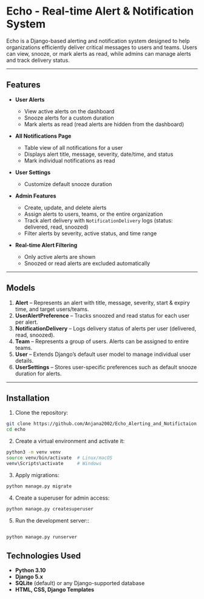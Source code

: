 # Echo - Real-time Alert & Notification System

Echo is a Django-based alerting and notification system designed to help organizations efficiently deliver critical messages to users and teams. Users can view, snooze, or mark alerts as read, while admins can manage alerts and track delivery status.

---

## Features

- **User Alerts**
  - View active alerts on the dashboard
  - Snooze alerts for a custom duration
  - Mark alerts as read (read alerts are hidden from the dashboard)
  
- **All Notifications Page**
  - Table view of all notifications for a user
  - Displays alert title, message, severity, date/time, and status
  - Mark individual notifications as read
  
- **User Settings**
  - Customize default snooze duration

- **Admin Features**
  - Create, update, and delete alerts
  - Assign alerts to users, teams, or the entire organization
  - Track alert delivery with `NotificationDelivery` logs (status: delivered, read, snoozed)
  - Filter alerts by severity, active status, and time range

- **Real-time Alert Filtering**
  - Only active alerts are shown
  - Snoozed or read alerts are excluded automatically

---


## Models

1. **Alert** – Represents an alert with title, message, severity, start & expiry time, and target users/teams.  
2. **UserAlertPreference** – Tracks snoozed and read status for each user per alert.  
3. **NotificationDelivery** – Logs delivery status of alerts per user (delivered, read, snoozed).  
4. **Team** – Represents a group of users. Alerts can be assigned to entire teams.  
5. **User** – Extends Django’s default user model to manage individual user details.  
6. **UserSettings** – Stores user-specific preferences such as default snooze duration for alerts.
  

---

## Installation

1. Clone the repository:

```bash
git clone https://github.com/Anjana2002/Echo_Alerting_and_Notifictaion.git
cd echo
```

 2. Create a virtual environment and activate it:
 
 ```bash 
 python3 -m venv venv
 source venv/bin/activate  # Linux/macOS
 venv\Scripts\activate     # Windows
 ```

 3. Apply migrations:
 ```bash 
 python manage.py migrate
 ```

 4. Create a superuser for admin access:
```bash 
python manage.py createsuperuser
```

5. Run the development server::
```bash 

python manage.py runserver
```

## Technologies Used

- **Python 3.10**
- **Django 5.x**
- **SQLite** (default) or any Django-supported database
- **HTML, CSS, Django Templates**
